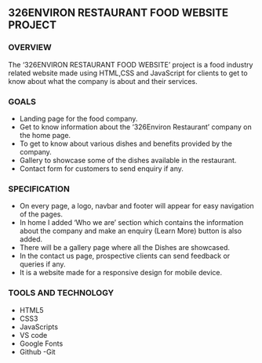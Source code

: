 ##  326ENVIRON RESTAURANT FOOD WEBSITE PROJECT
### OVERVIEW
The  ‘326ENVIRON RESTAURANT FOOD WEBSITE’ project is a food industry related website made using HTML,CSS and JavaScript for clients to get to know about what the company is about and their services.

### GOALS
- Landing page for the food company.
- Get to know information about the ‘326Environ Restaurant’ company on the home page.
- To get to know about various dishes and benefits provided by the company.
- Gallery to showcase some of the dishes available in  the restaurant.
- Contact form for customers to send enquiry if any.

### SPECIFICATION
- On every page, a logo, navbar and footer will appear for easy navigation of the pages.
- In home I added ‘Who we are’ section which contains the information about the company and make an enquiry (Learn More) button is also added.
- There will be a gallery page where all the Dishes are showcased.
- In the contact us page, prospective clients can send feedback or queries if any.
- It is a website made for a responsive design for mobile device.

### TOOLS AND TECHNOLOGY
- HTML5
- CSS3
- JavaScripts
- VS code
- Google Fonts
- Github
 -Git

